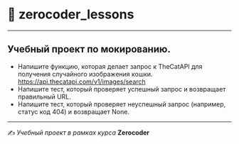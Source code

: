 # 🚀 zerocoder_lessons

---

## Учебный проект по мокированию.

- Напишите функцию, которая делает запрос к TheCatAPI для получения случайного изображения кошки. https://api.thecatapi.com/v1/images/search
- Напишите тест, который проверяет успешный запрос и возвращает правильный URL.
- Напишите тест, который проверяет неуспешный запрос (например, статус код 404) и возвращает None.

---

✍️ *Учебный проект в рамках курса* **Zerocoder**